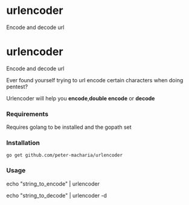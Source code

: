 # urlencoder
Encode and decode url 

# urlencoder
Encode and decode url 

Ever found yourself trying to url encode certain characters when doing pentest?

Urlencoder will help you **encode**,**double encode** or **decode**

### Requirements
Requires golang to be installed and the gopath set 

### Installation

`go get github.com/peter-macharia/urlencoder`

### Usage

echo "string_to_encode" | urlencoder

echo "string_to_decode" | urlencoder -d
